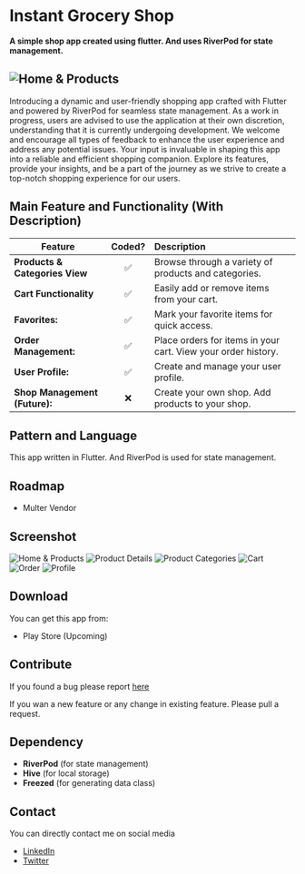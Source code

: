 # Instant Grocery Shop
**A simple shop app created using flutter. And uses RiverPod for state management.**

![Home & Products](/screenshot/shop-banner.jpg)
---
Introducing a dynamic and user-friendly shopping app crafted with Flutter and powered by RiverPod for seamless state management. As a work in progress, users are advised to use the application at their own discretion, understanding that it is currently undergoing development. We welcome and encourage all types of feedback to enhance the user experience and address any potential issues. Your input is invaluable in shaping this app into a reliable and efficient shopping companion. Explore its features, provide your insights, and be a part of the journey as we strive to create a top-notch shopping experience for our users.

## Main Feature and Functionality (With Description)

| Feature  |  Coded?       | Description  |
|----------|:-------------:|:-------------|
|**Products & Categories View**|✅|Browse through a variety of products and categories.|
|**Cart Functionality**|✅|Easily add or remove items from your cart.|
|**Favorites:**|✅|Mark your favorite items for quick access.|
|**Order Management:**|✅|Place orders for items in your cart. View your order history.|
|**User Profile:**|✅|Create and manage your user profile.|
|**Shop Management (Future):**|❌|Create your own shop. Add products to your shop.|


## Pattern and Language

This app written in Flutter. And RiverPod is used for state management.

## Roadmap

- Multer Vendor

## Screenshot

![Home & Products](/screenshot/home-page-product-list.jpg)
![Product Details](/screenshot/product-details.jpg)
![Product Categories](/screenshot/category-list-category-products.jpg)
![Cart](/screenshot/cart.jpg)
![Order](/screenshot/orders.jpg)
![Profile](/screenshot/profile.jpg)

## Download

You can get this app from:

- Play Store (Upcoming)

## Contribute

If you found a bug please report [here](https://github.com/carbonanik/grocery-app/issues)

If you wan a new feature or any change in existing feature. Please pull a request.

## Dependency

- **RiverPod** (for state management)
- **Hive** (for local storage)
- **Freezed** (for generating data class)

## Contact

You can directly contact me on social media

- [LinkedIn](https://www.linkedin.com/in/carbonanik)
- [Twitter](https://twitter.com/carbonanik)